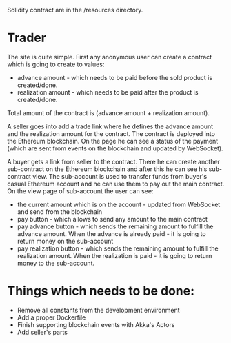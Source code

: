 Solidity contract are in the /resources directory.

Trader
======

The site is quite simple. First any anonymous user can create a contract which is going to create to values:

*   advance amount - which needs to be paid before the sold product is created/done.
*   realization amount - which needs to be paid after the product is created/done.

Total amount of the contract is (advance amount + realization amount).

A seller goes into add a trade link where he defines the advance amount and the realization amount for the contract. The contract is deployed into the Ethereum blockchain. On the page he can see a status of the payment (which are sent from events on the blockchain and updated by WebSocket).

A buyer gets a link from seller to the contract. There he can create another sub-contract on the Ethereum blockchain and after this he can see his sub-contract view. The sub-account is used to transfer funds from buyer's casual Ethereum account and he can use them to pay out the main contract. On the view page of sub-account the user can see:

*   the current amount which is on the account - updated from WebSocket and send from the blockchain
*   pay button - which allows to send any amount to the main contract
*   pay advance button - which sends the remaining amount to fulfill the advance amount. When the advance is already paid - it is going to return money on the sub-account
*   pay realization button - which sends the remaining amount to fulfill the realization amount. When the realization is paid - it is going to return money to the sub-account.

Things which needs to be done:
======
*   Remove all constants from the development environment 
*   Add a proper Dockerfile
*   Finish supporting blockchain events with Akka's Actors
*   Add seller's parts